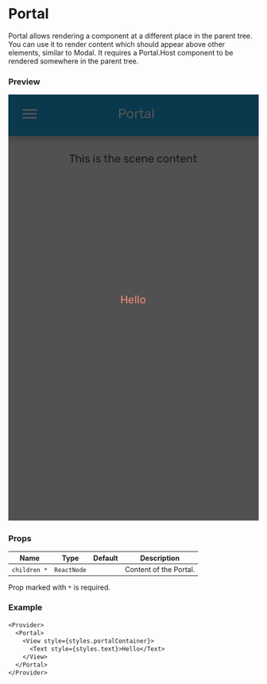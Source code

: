# Portal

Portal allows rendering a component at a different place in the parent tree. You can use it to render content which should appear above other elements, similar to Modal. It requires a Portal.Host component to be rendered somewhere in the parent tree.

### Preview

![portal_preview](../assets/portal_preview.png)

### Props

| Name         |    Type     | Default | Description            |
| ------------ | :---------: | :-----: | ---------------------- |
| `children *` | `ReactNode` |         | Content of the Portal. |

Prop marked with `*` is required.

### Example

```tsx
<Provider>
  <Portal>
    <View style={styles.portalContainer}>
      <Text style={styles.text}>Hello</Text>
    </View>
  </Portal>
</Provider>
```
